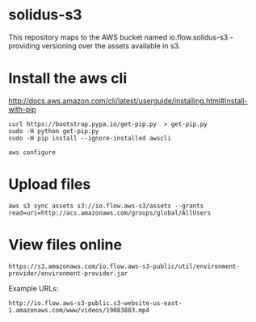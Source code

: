# solidus-s3

This repository maps to the AWS bucket named io.flow.solidus-s3 -
providing versioning over the assets available in s3.

# Install the aws cli

http://docs.aws.amazon.com/cli/latest/userguide/installing.html#install-with-pip

    curl https://bootstrap.pypa.io/get-pip.py  > get-pip.py
    sudo -H python get-pip.py
    sudo -H pip install --ignore-installed awscli

    aws configure

# Upload files

    aws s3 sync assets s3://io.flow.aws-s3/assets --grants read=uri=http://acs.amazonaws.com/groups/global/AllUsers

# View files online

    https://s3.amazonaws.com/io.flow.aws-s3-public/util/environment-provider/environment-provider.jar

Example URLs:

    http://io.flow.aws-s3-public.s3-website-us-east-1.amazonaws.com/www/videos/19083883.mp4
